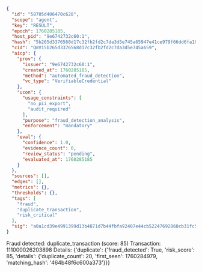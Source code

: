 ```json
{
  "id": "58705d406470c628",
  "scope": "agent",
  "key": "RESULT",
  "epoch": 1760285185,
  "host_pid": "9e6742732c60:1",
  "hash": "5b265d3376568d17c32fb2fd2c7da3d5e745a65947e41ce979f66dd6fa1031f8",
  "cid": "QmV15b265d3376568d17c32fb2fd2c7da3d5e745a659",
  "aicp": {
    "prov": {
      "issuer": "9e6742732c60:1",
      "created_at": 1760285185,
      "method": "automated_fraud_detection",
      "vc_type": "VerifiableCredential"
    },
    "ucon": {
      "usage_constraints": [
        "no_pii_export",
        "audit_required"
      ],
      "purpose": "fraud_detection_analysis",
      "enforcement": "mandatory"
    },
    "eval": {
      "confidence": 1.0,
      "evidence_count": 0,
      "review_status": "pending",
      "evaluated_at": 1760285185
    }
  },
  "sources": [],
  "edges": [],
  "metrics": {},
  "thresholds": {},
  "tags": [
    "fraud",
    "duplicate_transaction",
    "risk_critical"
  ],
  "sig": "a0a1cd39e4991399d13b4871d7b44fbfa92407e44cb52247692860cb31fc5e5c"
}
```

Fraud detected: duplicate_transaction (score: 85)
Transaction: 111000026203898
Details: {'duplicate': {'fraud_detected': True, 'risk_score': 85, 'details': {'duplicate_count': 20, 'first_seen': 1760284979, 'matching_hash': '464b48f6c600a373'}}}
